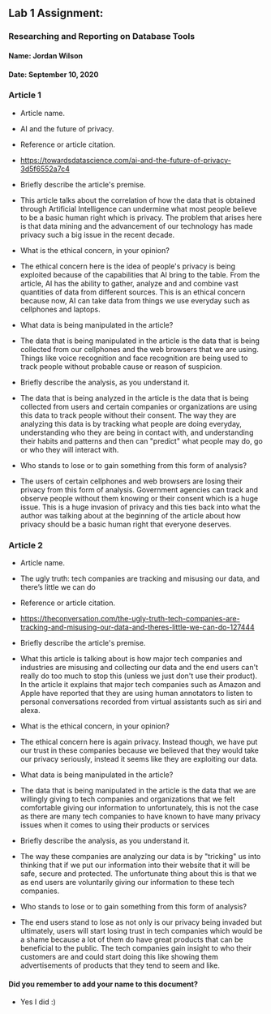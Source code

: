 ## Lab 1 Assignment:
### Researching and Reporting on Database Tools
#### Name: Jordan Wilson
#### Date: September 10, 2020

### Article 1
 -  Article name.
 - AI and the future of privacy.

-  Reference or article citation.
 - https://towardsdatascience.com/ai-and-the-future-of-privacy-3d5f6552a7c4

- Briefly describe the article's premise.
 - This article talks about the correlation of how the data that is obtained through
 Artificial Intelligence can undermine what most people believe to be a basic human
 right which is privacy. The problem that arises here is that data mining and the advancement
 of our technology has made privacy such a big issue in the recent decade.

- What is the ethical concern, in your opinion?
 - The ethical concern here is the idea of people's privacy is being exploited because
 of the capabilities that AI bring to the table. From the article, AI has the ability to
 gather, analyze and and combine vast quantities of data from different sources. This is
 an ethical concern because now, AI can take data from things we use everyday such as
 cellphones and laptops.

- What data is being manipulated in the article?
 - The data that is being manipulated in the article is the data that is being collected
 from our cellphones and the web browsers that we are using. Things like voice recognition
 and face recognition are being used to track people without probable cause or reason of
 suspicion.

- Briefly describe the analysis, as you understand it.
 - The data that is being analyzed in the article is the data that is being collected from
 users and certain companies or organizations are using this data to track people
 without their consent. The way they are analyzing this data is by tracking what
 people are doing everyday, understanding who they are being in contact with, and
 understanding their habits and patterns and then can "predict" what people may do, go
 or who they will interact with.

- Who stands to lose or to gain something from this form of analysis?
 - The users of certain cellphones and web browsers are losing their privacy from
 this form of analysis. Government agencies can track and observe people without them
 knowing or their consent which is a huge issue. This is a huge invasion of privacy and this
 ties back into what the author was talking about at the beginning of the article about how
 privacy should be a basic human right that everyone deserves.


### Article 2
 -  Article name.
 - The ugly truth: tech companies are tracking and misusing our data, and there’s little we can do

-  Reference or article citation.
 - https://theconversation.com/the-ugly-truth-tech-companies-are-tracking-and-misusing-our-data-and-theres-little-we-can-do-127444

- Briefly describe the article's premise.
 - What this article is talking about is how major tech companies and industries are
 misusing and collecting our data and the end users can't really do too much to stop
 this (unless we just don't use their product). In the article it explains that major
 tech companies such as Amazon and Apple have reported that they are using human annotators
 to listen to personal conversations recorded from virtual assistants such as siri and alexa.

- What is the ethical concern, in your opinion?
 - The ethical concern here is again privacy. Instead though, we have put our trust in
 these companies because we believed that they would take our privacy seriously, instead
 it seems like they are exploiting our data.

- What data is being manipulated in the article?
 - The data that is being manipulated in the article is the data that we are willingly
 giving to tech companies and organizations that we felt comfortable giving our information to
 unfortunately, this is not the case as there are many tech companies to have known to
 have many privacy issues when it comes to using their products or services

- Briefly describe the analysis, as you understand it.
 - The way these companies are analyzing our data is by "tricking" us into thinking
 that if we put our information into their website that it will be safe, secure and protected.
 The unfortunate thing about this is that we as end users are voluntarily giving our
 information to these tech companies.

- Who stands to lose or to gain something from this form of analysis?
 - The end users stand to lose as not only is our privacy being invaded but ultimately,
 users will start losing trust in tech companies which would be a shame because a lot
 of them do have great products that can be beneficial to the public. The tech companies gain
 insight to who their customers are and could start doing this like showing them advertisements
 of products that they tend to seem and like.



#### Did you remember to add your name to this document?

- Yes I did :)
